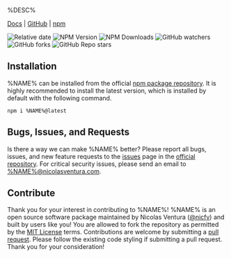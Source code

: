<script id="MathJax-script" async src="https://cdn.jsdelivr.net/npm/mathjax@3/es5/tex-mml-chtml.js"></script>

<!-- Variables: %NAME%, %DESC%, %DIR%, %VER%, %TIME% -->

%DESC%

[Docs](https://npm.nicfv.com/%DIR%) | [GitHub](https://github.com/nicfv/npm/tree/main/%DIR%) | [npm](https://www.npmjs.com/package/%NAME%)

![Relative date](https://img.shields.io/date/%TIME%)
![NPM Version](https://img.shields.io/npm/v/%NAME%)
![NPM Downloads](https://img.shields.io/npm/dt/%NAME%)
![GitHub watchers](https://img.shields.io/github/watchers/nicfv/npm)
![GitHub forks](https://img.shields.io/github/forks/nicfv/npm)
![GitHub Repo stars](https://img.shields.io/github/stars/nicfv/npm)

## Installation

%NAME% can be installed from the official [npm package repository](https://www.npmjs.com/package/%NAME%). It is highly recommended to install the latest version, which is installed by default with the following command.

```shell
npm i %NAME%@latest
```

## Bugs, Issues, and Requests

Is there a way we can make %NAME% better? Please report all bugs, issues, and new feature requests to the [issues](https://github.com/nicfv/npm/issues) page in the [official repository](https://github.com/nicfv/npm). For critical security issues, please send an email to <%NAME%@nicolasventura.com>.

## Contribute

Thank you for your interest in contributing to %NAME%! %NAME% is an open source software package maintained by Nicolas Ventura ([@nicfv](https://github.com/nicfv)) and built by users like you! You are allowed to fork the repository as permitted by the [MIT License](https://raw.githubusercontent.com/nicfv/npm/main/LICENSE) terms. Contributions are welcome by submitting a [pull request](https://github.com/nicfv/npm/pulls). Please follow the existing code styling if submitting a pull request. Thank you for your consideration!